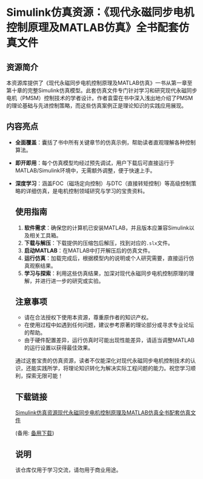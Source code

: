 # Simulink仿真资源：《现代永磁同步电机控制原理及MATLAB仿真》全书配套仿真文件

## 资源简介

本资源库提供了《现代永磁同步电机控制原理及MATLAB仿真》一书从第一章至第十章的完整Simulink仿真模型。此套仿真文件专门针对学习和研究现代永磁同步电机（PMSM）控制技术的学者设计。作者袁雷在书中深入浅出地介绍了PMSM的理论基础与先进控制策略，而这些仿真案例正是理论知识的实践应用展现。

## 内容亮点

- **全面覆盖**：囊括了书中所有关键章节的仿真示例，帮助读者直观理解各种控制算法。
- **即开即用**：每个仿真模型均经过预先调试，用户下载后可直接运行于MATLAB/Simulink环境中，无需额外调整，便于快速上手。
- **深度学习**：涵盖FOC（磁场定向控制）与DTC（直接转矩控制）等高级控制策略的详细仿真，是电机控制领域研究与学习的宝贵资料。

  ## 使用指南

  1. **软件需求**：确保您的计算机已安装MATLAB，并且版本应兼容Simulink以及相关工具箱。
  2. **下载与解压**：下载提供的压缩包后解压，找到对应的`.slx`文件。
  3. **启动MATLAB**：在MATLAB中打开解压后的仿真文件。
  4. **运行仿真**：加载完成后，根据模型内的说明或个人研究需要，直接运行仿真观察结果。
  5. **学习与探索**：利用这些仿真结果，加深对现代永磁同步电机控制原理的理解，并进行进一步的研究或实验。

  ## 注意事项

  - 请在合法授权下使用本资源，尊重原作者的知识产权。
  - 在使用过程中如遇到任何问题，建议参考原著的理论部分或寻求专业论坛的帮助。
  - 由于硬件配置差异，运行仿真时可能出现性能差异，请适当调整MATLAB的运行设置以获得最佳效果。

  通过这套宝贵的仿真资源，读者不仅能深化对现代永磁同步电机控制技术的认识，还能实践所学，将理论知识转化为解决实际工程问题的能力。祝您学习顺利，探索无限可能！

  ## 下载链接
  [Simulink仿真资源现代永磁同步电机控制原理及MATLAB仿真全书配套仿真文件](https://pan.quark.cn/s/0c5041aa804c) 

  (备用: [备用下载](https://pan.baidu.com/s/1sYMb9_LpT0xvRFxGJlKXmQ?pwd=1234))

  ## 说明

  该仓库仅用于学习交流，请勿用于商业用途。
